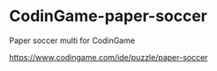 # CodinGame-paper-soccer
Paper soccer multi for CodinGame

https://www.codingame.com/ide/puzzle/paper-soccer
